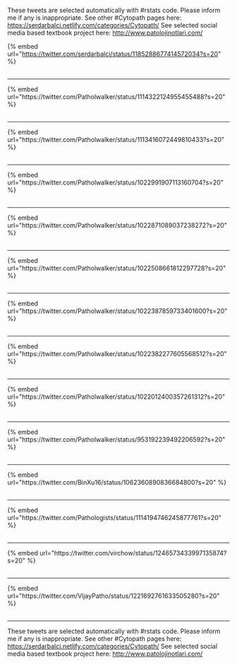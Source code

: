 

These tweets are selected automatically with #rstats code. Please inform me if any is inappropriate.
See other #Cytopath pages here: https://serdarbalci.netlify.com/categories/Cytopath/ 
See selected social media based textbook project here: http://www.patolojinotlari.com/

{% embed url="https://twitter.com/serdarbalci/status/1185288677414572034?s=20" %}<br>
<br>
<hr>
{% embed url="https://twitter.com/Patholwalker/status/1114322124955455488?s=20" %}<br>
<br>
<hr>
{% embed url="https://twitter.com/Patholwalker/status/1113416072449810433?s=20" %}<br>
<br>
<hr>
{% embed url="https://twitter.com/Patholwalker/status/1022991907113160704?s=20" %}<br>
<br>
<hr>
{% embed url="https://twitter.com/Patholwalker/status/1022871089037238272?s=20" %}<br>
<br>
<hr>
{% embed url="https://twitter.com/Patholwalker/status/1022508661812297728?s=20" %}<br>
<br>
<hr>
{% embed url="https://twitter.com/Patholwalker/status/1022387859733401600?s=20" %}<br>
<br>
<hr>
{% embed url="https://twitter.com/Patholwalker/status/1022382277605568512?s=20" %}<br>
<br>
<hr>
{% embed url="https://twitter.com/Patholwalker/status/1022012400357261312?s=20" %}<br>
<br>
<hr>
{% embed url="https://twitter.com/Patholwalker/status/953192239492206592?s=20" %}<br>
<br>
<hr>
{% embed url="https://twitter.com/BinXu16/status/1062360890836684800?s=20" %}<br>
<br>
<hr>
{% embed url="https://twitter.com/Pathologists/status/1114194746245877761?s=20" %}<br>
<br>
<hr>
{% embed url="https://twitter.com/virchow/status/1246573433997135874?s=20" %}<br>
<br>
<hr>
{% embed url="https://twitter.com/VijayPatho/status/1221692761633505280?s=20" %}<br>
<br>
<hr>


These tweets are selected automatically with #rstats code. Please inform me if any is inappropriate.
See other #Cytopath pages here: https://serdarbalci.netlify.com/categories/Cytopath/ 
See selected social media based textbook project here: http://www.patolojinotlari.com/
